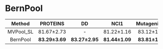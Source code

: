 # BernPool

| Method | PROTEINS | DD | NCI1 | Mutagenicity | ENZYMES | IDMB-B | IMDB-M| COLLAB |
| :------:| :------:|:------:|:------:| :------:| :------:| :------:| :------:| :------:|
| MVPool_SL | 81.67±2.73 | - | 81.22±1.16 | 83.12±1.60 | 62.50±4.73 | 80.60±3.47 | 55.87±4.70 | 84.56±1.08 |
| BernPool | **83.29±3.69** | **83.27±2.95** | **81.44±1.09** | **83.81±1.43** | **76.00±3.78** | **81.30±3.50** | **55.93±3.80** | **85.26±1.35**|  
